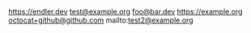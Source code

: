 https://endler.dev
test@example.org
foo@bar.dev
https://example.org
octocat+github@github.com
mailto:test2@example.org
